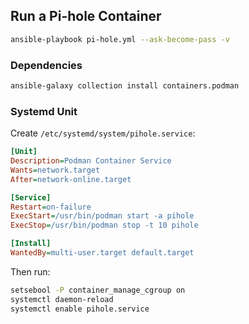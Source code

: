 ## Run a Pi-hole Container

```bash
ansible-playbook pi-hole.yml --ask-become-pass -v
```

### Dependencies

```bash
ansible-galaxy collection install containers.podman
```

### Systemd Unit

Create `/etc/systemd/system/pihole.service`:

```ini
[Unit]
Description=Podman Container Service
Wants=network.target
After=network-online.target

[Service]
Restart=on-failure
ExecStart=/usr/bin/podman start -a pihole
ExecStop=/usr/bin/podman stop -t 10 pihole

[Install]
WantedBy=multi-user.target default.target
```

Then run:

```bash
setsebool -P container_manage_cgroup on
systemctl daemon-reload
systemctl enable pihole.service
```